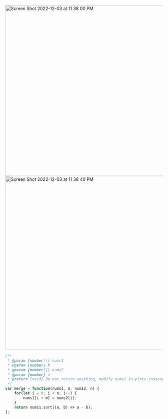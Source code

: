 <img width="544" alt="Screen Shot 2022-12-03 at 11 38 00 PM" src="https://user-images.githubusercontent.com/37787994/205476378-91c8a07c-387d-42a3-8749-4a62ce953456.png">
<img width="552" alt="Screen Shot 2022-12-03 at 11 38 40 PM" src="https://user-images.githubusercontent.com/37787994/205476392-f25c9127-6870-45c1-a96e-d1b6abe8b01d.png">


```js
/**
 * @param {number[]} nums1
 * @param {number} m
 * @param {number[]} nums2
 * @param {number} n
 * @return {void} Do not return anything, modify nums1 in-place instead.
 */
var merge = function(nums1, m, nums2, n) {
    for(let i = 0; i < n; i++) {
        nums1[i + m] = nums2[i];
    }
    return nums1.sort((a, b) => a - b);
};
```
